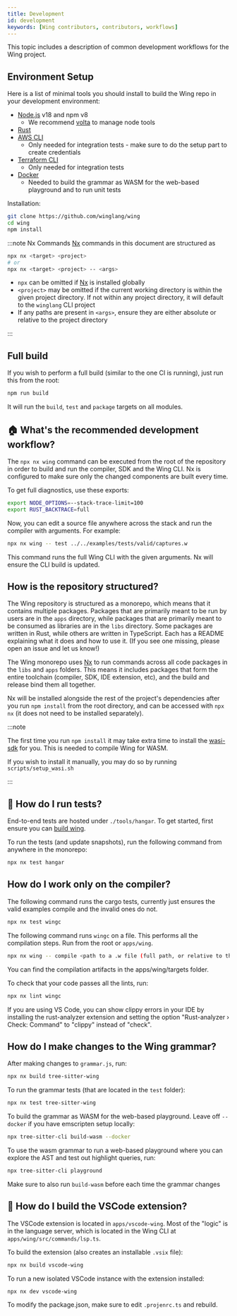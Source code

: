 ```yaml
---
title: Development
id: development
keywords: [Wing contributors, contributors, workflows]
---
```


This topic includes a description of common development workflows for the Wing project.

## Environment Setup

Here is a list of minimal tools you should install to build the Wing repo in your development
environment:

* [Node.js] v18 and npm v8
  * We recommend [volta] to manage node tools
* [Rust]
* [AWS CLI]
  * Only needed for integration tests - make sure to do the setup part to create credentials
* [Terraform CLI]
  * Only needed for integration tests
* [Docker]
  * Needed to build the grammar as WASM for the web-based playground and to run unit tests

Installation:

```sh
git clone https://github.com/winglang/wing
cd wing
npm install
```

:::note Nx Commands
[Nx] commands in this document are structured as

```sh
npx nx <target> <project>
# or
npx nx <target> <project> -- <args>

```

- `npx` can be omitted if [Nx] is installed globally
- `<project>` may be omitted if the current working directory is within the given project directory. If not within any project directory, it will default to the `winglang` CLI project
- If any paths are present in `<args>`, ensure they are either absolute or relative to the project directory

:::

[Nx]: https://nx.dev/
[Node.js]: https://nodejs.org/en/
[Rust]: https://www.rust-lang.org/tools/install
[AWS CLI]: https://aws.amazon.com/cli/
[Terraform CLI]: https://learn.hashicorp.com/terraform/getting-started/install.html
[volta]: https://volta.sh
[Docker]: https://docs.docker.com/get-docker/
[emscripten]: https://emscripten.org/docs/getting_started/downloads.html

## Full build

If you wish to perform a full build (similar to the one CI is running), just run this from the root:

```sh
npm run build
```

It will run the `build`, `test` and `package` targets on all modules.


## 🏠 What's the recommended development workflow?

The `npx nx wing` command can be executed from the root of the repository in order to build and run the
compiler, SDK and the Wing CLI. Nx is configured to make sure only the changed components are built
every time.

To get full diagnostics, use these exports:

```sh
export NODE_OPTIONS=--stack-trace-limit=100
export RUST_BACKTRACE=full
```

Now, you can edit a source file anywhere across the stack and run the compiler with arguments.
For example:

```sh
npx nx wing -- test ../../examples/tests/valid/captures.w
```

This command runs the full Wing CLI with the given arguments. Nx will ensure the CLI build is updated.

## How is the repository structured?

The Wing repository is structured as a monorepo, which means that it contains multiple packages.
Packages that are primarily meant to be run by users are in the `apps` directory, while packages
that are primarily meant to be consumed as libraries are in the `libs` directory. Some packages are
written in Rust, while others are written in TypeScript. Each has a README explaining what it does
and how to use it. (If you see one missing, please open an issue and let us know!)

The Wing monorepo uses [Nx] to run commands across all code packages in the `libs` and `apps`
folders. This means it includes packages that form the entire toolchain (compiler, SDK, IDE
extension, etc), and the build and release bind them all together.

Nx will be installed alongside the rest of the project's dependencies after you run `npm install`
from the root directory, and can be accessed with `npx nx` (it does not need to be installed
separately).

:::note

The first time you run `npm install` it may take extra time to install the
 [wasi-sdk](https://github.com/WebAssembly/wasi-sdk) for you. This is needed to compile Wing for WASM.

If you wish to install it manually, you may do so by running `scripts/setup_wasi.sh`

:::

## 🧪 How do I run tests?

End-to-end tests are hosted under `./tools/hangar`. To get started, first ensure you can [build
wing](#-how-do-i-build-wing).

To run the tests (and update snapshots), run the following command from anywhere in the monorepo:

```sh
npx nx test hangar
```

## How do I work only on the compiler?

The following command runs the cargo tests, currently just ensures the valid examples compile and the
invalid ones do not.

```sh
npx nx test wingc
```

The following command runs `wingc` on a file. This performs all the compilation steps. Run from the root or `apps/wing`.

```sh
npx nx wing -- compile <path to a .w file (full path, or relative to the location of the apps/wing folder)>
```

You can find the compilation artifacts in the apps/wing/targets folder.

To check that your code passes all the lints, run:

```sh
npx nx lint wingc
```

If you are using VS Code, you can show clippy errors in your IDE by installing the rust-analyzer extension and setting the option "Rust-analyzer › Check: Command" to "clippy" instead of "check".


## How do I make changes to the Wing grammar?

After making changes to `grammar.js`, run:

```sh
npx nx build tree-sitter-wing
```

To run the grammar tests (that are located in the `test` folder):

```sh
npx nx test tree-sitter-wing
```

To build the grammar as WASM for the web-based playground. Leave off `--docker` if you have emscripten
setup locally:

```sh
npx tree-sitter-cli build-wasm --docker
```

To use the wasm grammar to run a web-based playground where you can explore the AST and test out
highlight queries, run:

```sh
npx tree-sitter-cli playground
```

Make sure to also run `build-wasm` before each time the grammar changes

## 🔨 How do I build the VSCode extension?

The VSCode extension is located in `apps/vscode-wing`. Most of the "logic" is in the language server, which
is located in the Wing CLI at `apps/wing/src/commands/lsp.ts`. 

To build the extension (also creates an installable `.vsix` file):

```sh
npx nx build vscode-wing
```

To run a new isolated VSCode instance with the extension installed:

```sh
npx nx dev vscode-wing
```

To modify the package.json, make sure to edit `.projenrc.ts` and rebuild.
